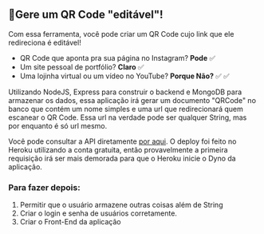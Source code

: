 
## 📱Gere um QR Code "editável"!
  

Com essa ferramenta, você pode criar um QR Code cujo link que ele redireciona é editável!

  
 - QR Code que aponta pra sua página no Instagram? **Pode**  ✅
 - Um site pessoal de portfólio? **Claro** ✅
 - Uma lojinha virtual ou um vídeo no YouTube? **Porque Não?**  ✅ ✅

Utilizando NodeJS, Express para construir o backend e MongoDB para armazenar os dados, essa aplicação irá gerar um documento "QRCode" no banco que contém um nome simples e uma url que redirecionará quem escanear o QR Code. Essa url na verdade pode ser qualquer String, mas por enquanto é só url mesmo.


Você pode consultar a API diretamente [por aqui](https://qrcodeinator.herokuapp.com/). O deploy foi feito no Heroku utilizando a conta gratuita, então provavelmente a primeira requisição irá ser mais demorada para que o Heroku inicie o Dyno da aplicação.


### Para fazer depois:

 1. Permitir que o usuário armazene outras coisas além de String
 2. Criar o login e senha de usuários corretamente.
 3. Criar o Front-End da aplicação

